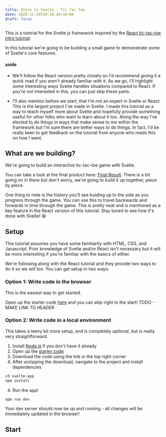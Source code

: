 ```yaml
---
title: Intro to Svelte - Tic Tac Toe
date: 2020-11-24T20:16:45+10:00
draft: false
---
```


This is a tutorial for the Svelte js framework inspired by the [React tic-tac-toe intro tutorial](https://reactjs.org/tutorial/tutorial.html). 

In this tutorial we're going to be building a small game to demonstrate some of Svelte's core features.

#### aside
- We'll follow the React version pretty closely so I'd recommend giving it a quick read if you aren't already familiar with it. As we go, I'll highlight some interesting ways Svelte handles situations compared to React. If you're not interested in this, you can just skip these parts.

- I'll also mention before we start, that I'm not an expert in Svelte or React. This is the largest project I've made in Svelte. I made this tutorial as a way to teach myself more about Svelte and hopefully provide something useful for other folks who want to learn about it too. Along the way I've elected to do things in ways that make sense to me within the framework but I'm sure there are better ways to do things. In fact, I'd be really keen to get feedback on the tutorial from anyone who reads this on how I went.

## What are we building?
We're going to build an interactive tic-tac-toe game with Svelte.

You can take a look at the final product here: [Final Result](https://svelte.dev/repl/fd5d45a774a54c85bb3db1199c07b42a?version=3.12.1). There is a bit going on in there but don't worry, we're going to build it up together, piece by piece.

One thing to note is the history you'll see buiding up to the side as you progress through the game. You can use this to travel backwards and forwards in time through the game. This is pretty neat and is mentioned as a key feature in the React version of this tutorial. Stay tuned to see how it's done with Svelte! :smile:

## Setup

This tutorial assumes you have some familiarity with HTML, CSS, and Javascript. Prior knowledge of Svelte and/or React isn't necessary but it will be more interesting if you're familiar with the basics of either.

We're following along with the React tutorial and they provide two ways to do it so we will too. You can get setup in two ways:

### Option 1: Write code in the browser

This is the easiest way to get started.

Open up the starter code [here](https://svelte.dev/repl/75f705a8650f4851bd2e172456d6dfcc?version=3) and you can skip right to the start! TODO - MAKE LINK TO HEADER

### Option 2: Write code in a local environment

This takes a teeny bit more setup, and is completely optional, but is really very straightforward.

1. Install [Node.js](https://nodejs.org) if you don't have it already
2. Open up the [starter code](https://svelte.dev/repl/75f705a8650f4851bd2e172456d6dfcc?version=3)
3. Download the code using the link in the top right corner
4. After unzipping the download, navigate to the project and install dependencies
```html
cd svelte-app
npm install
```
4. Run the app!
```bash
npm run dev
```
Your dev server should now be up and running - all changes will be immediately updated in the browser!

## Start